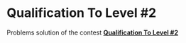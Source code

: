 # Qualification To Level #2
Problems solution of the contest **[Qualification To Level #2](https://codeforces.com/group/9NtbQhygks/contest/400019)**
